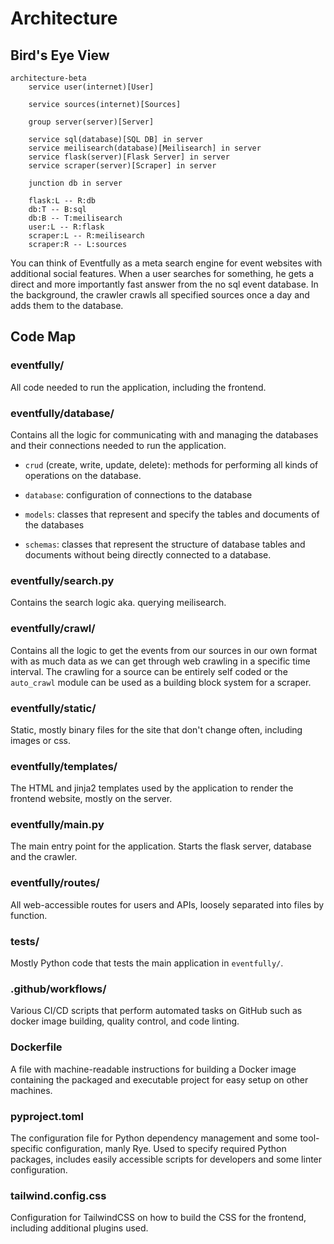 # Architecture

## Bird's Eye View

```mermaid
architecture-beta
    service user(internet)[User]

    service sources(internet)[Sources]

    group server(server)[Server]

    service sql(database)[SQL DB] in server
    service meilisearch(database)[Meilisearch] in server
    service flask(server)[Flask Server] in server
    service scraper(server)[Scraper] in server

    junction db in server

    flask:L -- R:db
    db:T -- B:sql
    db:B -- T:meilisearch
    user:L -- R:flask
    scraper:L -- R:meilisearch
    scraper:R -- L:sources
```

You can think of Eventfully as a meta search engine for event websites with additional social features.
When a user searches for something, he gets a direct and more importantly fast answer from the no sql event database. In the background, the crawler crawls all specified sources once a day and adds them to the database.

## Code Map

### eventfully/

All code needed to run the application, including the frontend.

### eventfully/database/

Contains all the logic for communicating with and managing the databases and their connections needed to run the
application.

- `crud` (create, write, update, delete): methods for performing all kinds of operations on the database.

- `database`: configuration of connections to the database

- `models`: classes that represent and specify the tables and documents of the databases

- `schemas`: classes that represent the structure of database tables and documents without being directly connected to a
  database.

### eventfully/search.py

Contains the search logic aka. querying meilisearch.

### eventfully/crawl/

Contains all the logic to get the events from our sources in our own format with as much data as we can get through web crawling in a specific time interval.
The crawling for a source can be entirely self coded or the `auto_crawl` module can be used as a building block system for a scraper.

### eventfully/static/

Static, mostly binary files for the site that don't change often, including images or css.

### eventfully/templates/

The HTML and jinja2 templates used by the application to render the frontend website, mostly on the server.

### eventfully/main.py

The main entry point for the application. Starts the flask server, database and the crawler.

### eventfully/routes/

All web-accessible routes for users and APIs, loosely separated into files by function.

### tests/

Mostly Python code that tests the main application in `eventfully/`.

### .github/workflows/

Various CI/CD scripts that perform automated tasks on GitHub such as docker image building, quality control, and code
linting.

### Dockerfile

A file with machine-readable instructions for building a Docker image containing the packaged and executable project for
easy setup on other machines.

### pyproject.toml

The configuration file for Python dependency management and some tool-specific configuration, manly Rye. Used to specify
required Python packages, includes easily accessible scripts for developers and some linter configuration.

### tailwind.config.css

Configuration for TailwindCSS on how to build the CSS for the frontend, including additional plugins used.
